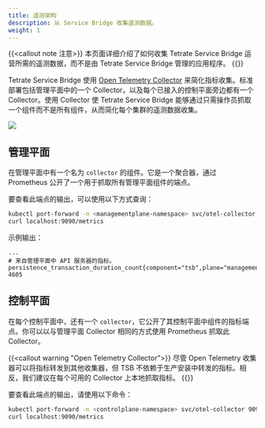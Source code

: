 ```yaml
---
title: 遥测架构
description: 从 Service Bridge 收集遥测数据。
weight: 1
---
```


{{<callout note 注意>}}
本页面详细介绍了如何收集 Tetrate Service Bridge 运营所需的遥测数据，而不是由 Tetrate Service Bridge 管理的应用程序。
{{</callout>}}

Tetrate Service Bridge 使用 [Open Telemetry Collector](https://github.com/open-telemetry/opentelemetry-collector) 来简化指标收集。标准部署包括管理平面中的一个 Collector，以及每个已接入的控制平面旁边都有一个 Collector。使用 Collector 使 Tetrate Service Bridge 能够通过只需操作员抓取一个组件而不是所有组件，从而简化每个集群的遥测数据收集。

![](../../../assets/collector_architecture.svg)

## 管理平面

在管理平面中有一个名为 `collector` 的组件。它是一个聚合器，通过 Prometheus 公开了一个用于抓取所有管理平面组件的端点。

要查看此端点的输出，可以使用以下方式查询：

```bash
kubectl port-forward -n <managementplane-namespace> svc/otel-collector 9090:9090 &
curl localhost:9090/metrics
```

示例输出：
```text
...
# 来自管理平面中 API 服务器的指标。
persistence_transaction_duration_count{component="tsb",plane="management"} 4605
```

## 控制平面

在每个控制平面中，还有一个 `collector`，它公开了其控制平面中组件的指标端点。你可以以与管理平面 Collector 相同的方式使用 Prometheus 抓取此 Collector。

{{<callout warning "Open Telemetry Collector">}}
尽管 Open Telemetry 收集器可以将指标转发到其他收集器，但 TSB 不依赖于生产安装中转发的指标。相反，我们建议在每个可用的 Collector 上本地抓取指标。
{{</callout>}}

要查看此端点的输出，请使用以下命令：

```bash
kubectl port-forward -n <controlplane-namespace> svc/otel-collector 9090:9090 &
curl localhost:9090/metrics
```